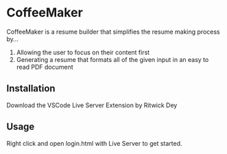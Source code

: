 # CoffeeMaker

CoffeeMaker is a resume builder that simplifies the resume making process by...
1) Allowing the user to focus on their content first
2) Generating a resume that formats all of the given input in an easy to read PDF document  


## Installation
 
Download the VSCode Live Server Extension by Ritwick Dey 

## Usage

Right click and open login.html with Live Server to get started.
